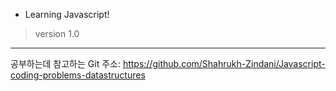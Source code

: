 - Learning Javascript!

> version 1.0

---

공부하는데 참고하는 Git 주소: https://github.com/Shahrukh-Zindani/Javascript-coding-problems-datastructures
